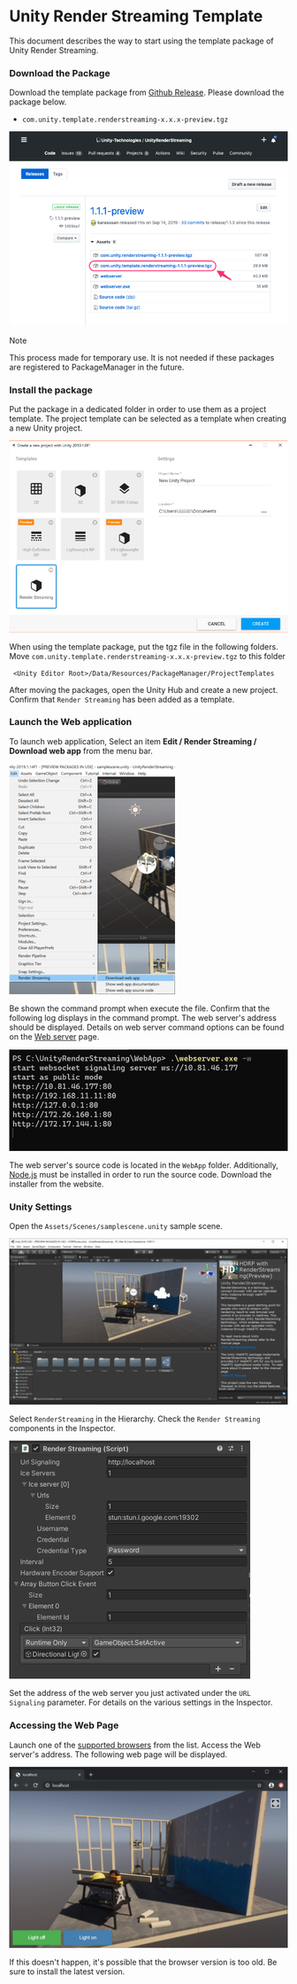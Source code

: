 # Unity Render Streaming Template

This document describes the way to start using the template package of Unity Render Streaming.

### Download the Package

Download the template package from [Github Release](https://github.com/Unity-Technologies/com.unity.webrtc/releases). Please download the package below.

- `com.unity.template.renderstreaming-x.x.x-preview.tgz`

![Download template package](images/download_template_package.png)

> [!NOTE]
> This process made for temporary use. It is not needed if these packages are registered to PackageManager in the future.

### Install the package

Put the package in a dedicated folder in order to use them as a project template.
The project template can be selected as a template when creating a new Unity project. 

![Template unityhub](images/template_in_unityhub.png)

When using the template package, put the tgz file in the following folders. 
Move `com.unity.template.renderstreaming-x.x.x-preview.tgz` to this folder

```
 <Unity Editor Root>/Data/Resources/PackageManager/ProjectTemplates
```

After moving the packages, open the Unity Hub and create a new project. Confirm that `Render Streaming` has been added as a template. 

### Launch the Web application

To launch web application, Select an item **Edit / Render Streaming / Download web app** from the menu bar. 

![Menu download webapp](images/download_webapp.png)

Be shown the command prompt when execute the file. Confirm that the following log displays in the command prompt. The web server's address should be displayed. Details on web  server command options can be found on the [Web server](webserver.md) page.

![Launch Web Server command](images/launch_webserver_public_mode_on_windows.png)

The web server's source code is located in the `WebApp` folder. Additionally, [Node.js](https://nodejs.org) must be installed in order to run the source code. Download the installer from the website.

### Unity Settings

Open the `Assets/Scenes/samplescene.unity` sample scene.

![HDRP scene](images/hdrpscene.png)

Select `RenderStreaming` in the Hierarchy. Check the `Render Streaming` components in the Inspector. 

![Render Streaming inspector](images/renderstreaming_inspector.png)

Set the address of the web server you just activated under the `URL Signaling` parameter. For details on the various settings in the Inspector. 

### Accessing the Web Page

Launch one of the [supported browsers](../index.md) from the list. 
Access the Web server's address. The following web page will be displayed. 

![Browser HDRP scene](images/browser_hdrpscene.png)

If this doesn't happen, it's possible that the browser version is too old. Be sure to install the latest version. 